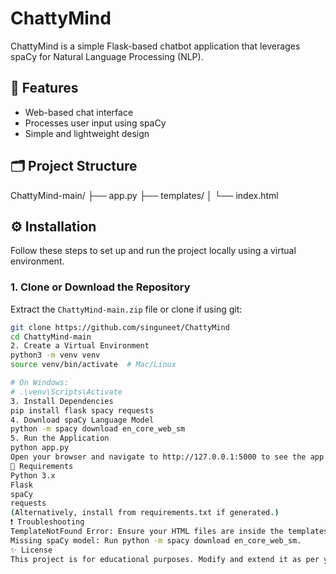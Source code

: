 # ChattyMind

ChattyMind is a simple Flask-based chatbot application that leverages spaCy for Natural Language Processing (NLP).

## 🚀 Features

- Web-based chat interface
- Processes user input using spaCy
- Simple and lightweight design

## 🗂️ Project Structure

ChattyMind-main/
├── app.py
├── templates/
│ └── index.html

## ⚙️ Installation

Follow these steps to set up and run the project locally using a virtual environment.

### 1. Clone or Download the Repository

Extract the `ChattyMind-main.zip` file or clone if using git:

```bash
git clone https://github.com/singuneet/ChattyMind
cd ChattyMind-main
2. Create a Virtual Environment
python3 -m venv venv
source venv/bin/activate  # Mac/Linux

# On Windows:
# .\venv\Scripts\Activate
3. Install Dependencies
pip install flask spacy requests
4. Download spaCy Language Model
python -m spacy download en_core_web_sm
5. Run the Application
python app.py
Open your browser and navigate to http://127.0.0.1:5000 to see the app running.
📁 Requirements
Python 3.x
Flask
spaCy
requests
(Alternatively, install from requirements.txt if generated.)
❗ Troubleshooting
TemplateNotFound Error: Ensure your HTML files are inside the templates/ folder.
Missing spaCy model: Run python -m spacy download en_core_web_sm.
✨ License
This project is for educational purposes. Modify and extend it as per your needs.
